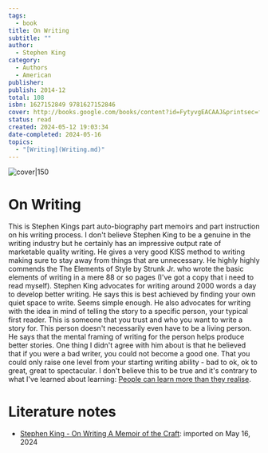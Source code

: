 ```yaml
---  
tags:  
  - book  
title: On Writing  
subtitle: ""  
author:  
  - Stephen King  
category:  
  - Authors  
  - American  
publisher:   
publish: 2014-12  
total: 108  
isbn: 1627152849 9781627152846  
cover: http://books.google.com/books/content?id=FytyvgEACAAJ&printsec=frontcover&img=1&zoom=1&source=gbs_api  
status: read  
created: 2024-05-12 19:03:34  
date-completed: 2024-05-16  
topics:  
  - "[Writing](Writing.md)"  
---  
```

  
![cover|150](http://books.google.com/books/content?id=FytyvgEACAAJ&printsec=frontcover&img=1&zoom=1&source=gbs_api)  
  
# On Writing  
This is Stephen Kings part auto-biography part memoirs and part instruction on his writing process. I don't believe Stephen King to be a genuine in the writing industry but he certainly has an impressive output rate of marketable quality writing. He gives a very good KISS method to writing making sure to stay away from things that are unnecessary. He highly highly commends the The Elements of Style by Strunk Jr. who wrote the basic elements of writing in a mere 88 or so pages (I've got a copy that i need to read myself). Stephen King advocates for writing around 2000 words a day to develop better writing. He says this is best achieved by finding your own quiet space to write. Seems simple enough. He also advocates for writing with the idea in mind of telling the story to a specific person, your typical first reader. This is someone that you trust and who you want to write a story for. This person doesn't necessarily even have to be a living person. He says that the mental framing of writing for the person helps produce better stories. One thing I didn't agree with him about is that he believed that if you were a bad writer, you could not become a good one. That you could only raise one level from your starting writing ability - bad to ok, ok to great, great to spectacular. I don't believe this to be true and it's contrary to what I've learned about learning: [People can learn more than they realise](../General/People%20can%20learn%20more%20than%20they%20realise.md).  
# Literature notes  
- [Stephen King - On Writing A Memoir of the Craft](../../Literature%20notes/Stephen%20King%20-%20On%20Writing%20A%20Memoir%20of%20the%20Craft.md):  imported on May 16, 2024  
  
